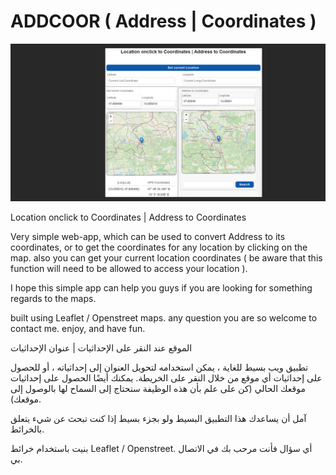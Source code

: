 # ADDCOOR ( Address | Coordinates )

![alt text](https://github.com/safwan-nj/ADDCOOR/blob/main/images/screentschot.png?raw=true)



Location onclick to Coordinates | Address to Coordinates

Very simple web-app, which can be used to convert Address to its coordinates, or to get the coordinates for any location by clicking on the map.
also you can get your current location coordinates ( be aware that this function will need to be allowed to access your location ).

I hope this simple app can help you guys if you are looking for something regards to the maps.

built using Leaflet / Openstreet maps.
any question you are so welcome to contact me.
enjoy, and have fun.


الموقع عند النقر على الإحداثيات | عنوان الإحداثيات

تطبيق ويب بسيط للغاية ، يمكن استخدامه لتحويل العنوان إلى إحداثياته ، أو للحصول على إحداثيات أي موقع من خلال النقر على الخريطة.
يمكنك أيضًا الحصول على إحداثيات موقعك الحالي (كن على علم بأن هذه الوظيفة ستحتاج إلى السماح لها بالوصول إلى موقعك).

آمل أن يساعدك هذا التطبيق البسيط ولو بجزء بسيط إذا كنت تبحث عن شيء يتعلق بالخرائط.

بنيت باستخدام خرائط Leaflet / Openstreet.
أي سؤال فأنت مرحب بك في الاتصال بي.
